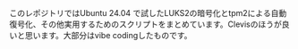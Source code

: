 このレポジトリではUbuntu 24.04 で試したLUKS2の暗号化とtpm2による自動復号化、その他実用するためのスクリプトをまとめています。Clevisのほうが良いと思います。大部分はvibe codingしたものです。
